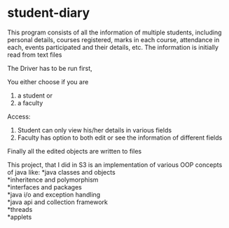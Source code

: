 # student-diary

This program consists of all the information of multiple students, including personal details, courses registered, marks in each course, attendance in each, events participated and their details, etc.
The information is initially read from text files  

The Driver has to be run first,  

You either choose if you are  
1. a student or  
2. a faculty

Access:  
1. Student can only view his/her details in various fields 
2. Faculty has option to both edit or see the information of different fields

Finally all the edited objects are written to files

This project, that I did in S3 is an implementation of various OOP concepts of java like:
*java classes and objects  
*inheritence and polymorphism  
*interfaces and packages  
*java i/o and exception handling  
*java api and collection framework  
*threads  
*applets  
